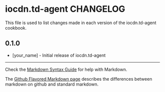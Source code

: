 # iocdn.td-agent CHANGELOG

This file is used to list changes made in each version of the iocdn.td-agent cookbook.

## 0.1.0
- [your_name] - Initial release of iocdn.td-agent

- - -
Check the [Markdown Syntax Guide](http://daringfireball.net/projects/markdown/syntax) for help with Markdown.

The [Github Flavored Markdown page](http://github.github.com/github-flavored-markdown/) describes the differences between markdown on github and standard markdown.
